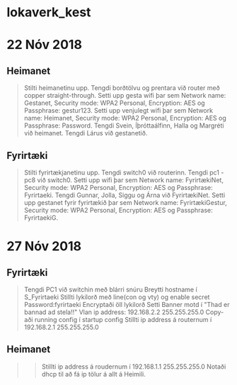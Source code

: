 # lokaverk_kest

# 22 Nóv 2018
## Heimanet
> Stilti heimanetinu upp. 
> Tengdi borðtölvu og prentara við router með copper straight-through.
> Setti upp gesta wifi þar sem Network name: Gestanet, Security mode: WPA2 Personal, Encryption: AES og Passphrase: gestur123.
> Setti upp venjulegt wifi þar sem Network name: Heimanet, Security mode: WPA2 Personal, Encryption: AES og Passphrase: Password.
> Tengdi Svein, Íþróttaálfinn, Halla og Margréti við heimanet.
> Tengdi Lárus við gestanetið.

## Fyrirtæki
> Stilti fyrirtækjanetinu upp.
> Tengdi switch0 við routerinn.
> Tengdi pc1 - pc8 við switch0.
> Setti upp wifi þar sem Network name: FyrirtækiNet, Security mode: WPA2 Personal, Encryption: AES og Passphrase: Fyrirtaeki.
> Tengdi Gunnar, Jolla, Siggu og Árna við FyrirtækiNet.
> Setti upp gestanet fyrir fyrirtækið þar sem Network name: FyrirtækiGestur, Security mode: WPA2 Personal, Encryption: AES og Passphrase: FyrirtaekiG.

# 27 Nóv 2018
## Fyrirtæki
> Tengdi PC1 við switchin með blárri snúru
> Breytti hostname í S_Fyrirtaeki
> Stillti lykilorð með line(con og vty) og enable secret Password:fyrirtaeki
> Encryptaði öll lykilorð
> Setti Banner motd í "Thad er bannad ad stela!!"
> Vlan ip address: 192.168.2.2 255.255.255.0
> Copy-aði running config í startup config
> Stillti ip address á routernum í 192.168.2.1 255.255.255.0

## Heimanet
>> Stillti ip address á roudernum í 192.168.1.1 255.255.255.0
>> Notaði dhcp til að fá ip tölur á allt á Heimili.
